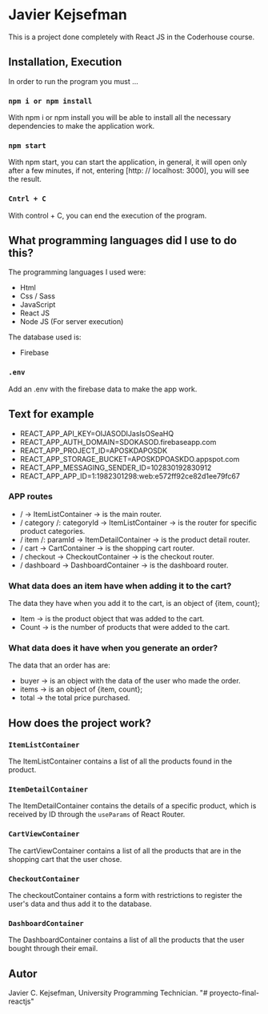 # Javier Kejsefman

This is a project done completely with React JS in the Coderhouse course.

## Installation, Execution

In order to run the program you must ...

### `npm i or npm install`

With npm i or npm install you will be able to install all the necessary dependencies to make the application work.

### `npm start`

With npm start, you can start the application, in general, it will open only after a few minutes, if not, entering [http: // localhost: 3000], you will see the result.

### `Cntrl + C`

With control + C, you can end the execution of the program.

## What programming languages did I use to do this?

The programming languages I used were:

- Html
- Css / Sass
- JavaScript
- React JS
- Node JS (For server execution)

The database used is:

- Firebase

### `.env`

Add an .env with the firebase data to make the app work.

## Text for example

-   REACT_APP_API_KEY=OIJASODIJasIsOSeaHQ
-   REACT_APP_AUTH_DOMAIN=SDOKASOD.firebaseapp.com
-   REACT_APP_PROJECT_ID=APOSKDAPOSDK
-   REACT_APP_STORAGE_BUCKET=APOSKDPOASKDO.appspot.com
-   REACT_APP_MESSAGING_SENDER_ID=102830192830912
-   REACT_APP_APP_ID=1:1982301298:web:e572ff92ce82d1ee79fc67

### APP routes

- / -> ItemListContainer -> is the main router.
- / category /: categoryId -> ItemListContainer -> is the router for specific product categories.
- / item /: paramId -> ItemDetailContainer -> is the product detail router.
- / cart -> CartContainer -> is the shopping cart router.
- / checkout -> CheckoutContainer -> is the checkout router.
- / dashboard -> DashboardContainer -> is the dashboard router.

### What data does an item have when adding it to the cart?

The data they have when you add it to the cart, is an object of {item, count};

- Item -> is the product object that was added to the cart.
- Count -> is the number of products that were added to the cart.

### What data does it have when you generate an order?

The data that an order has are:

- buyer -> is an object with the data of the user who made the order.
- items -> is an object of {item, count};
- total -> the total price purchased.

## How does the project work?

### `ItemListContainer`

The ItemListContainer contains a list of all the products found in the product.

### `ItemDetailContainer`

The ItemDetailContainer contains the details of a specific product, which is received by ID through the `useParams` of React Router.

### `CartViewContainer`

The cartViewContainer contains a list of all the products that are in the shopping cart that the user chose.

### `CheckoutContainer`

The checkoutContainer contains a form with restrictions to register the user's data and thus add it to the database.

### `DashboardContainer`

The DashboardContainer contains a list of all the products that the user bought through their email.

## Autor

Javier C. Kejsefman, University Programming Technician. "# proyecto-final-reactjs" 

